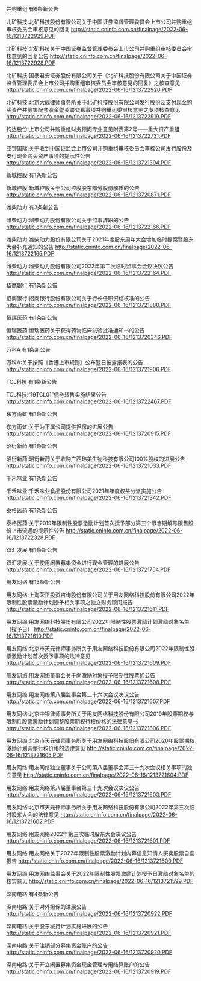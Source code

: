 并购重组 有6条新公告 

北矿科技:北矿科技股份有限公司关于中国证券监督管理委员会上市公司并购重组审核委员会审核意见的回复 http://static.cninfo.com.cn/finalpage/2022-06-16/1213722929.PDF 

北矿科技:北矿科技关于中国证券监督管理委员会上市公司并购重组审核委员会审核意见的回复公告 http://static.cninfo.com.cn/finalpage/2022-06-16/1213722928.PDF 

北矿科技:国泰君安证券股份有限公司关于《北矿科技股份有限公司关于中国证券监督管理委员会上市公司并购重组审核委员会审核意见的回复》之核查意见 http://static.cninfo.com.cn/finalpage/2022-06-16/1213722920.PDF 

北矿科技:北京大成律师事务所关于北矿科技股份有限公司发行股份及支付现金购买资产并募集配套资金暨关联交易事项并购重组委审核意见之专项核查意见 http://static.cninfo.com.cn/finalpage/2022-06-16/1213722919.PDF 

钧达股份:上市公司并购重组财务顾问专业意见附表第2号——重大资产重组 http://static.cninfo.com.cn/finalpage/2022-06-16/1213722731.PDF 

亚钾国际:关于收到中国证监会上市公司并购重组审核委员会审核公司发行股份及支付现金购买资产事项的提示性公告 http://static.cninfo.com.cn/finalpage/2022-06-16/1213721394.PDF 

新城控股 有1条新公告 

新城控股:新城控股关于公司控股股东部分股份解质的公告 http://static.cninfo.com.cn/finalpage/2022-06-16/1213720871.PDF 

潍柴动力 有3条新公告 

潍柴动力:潍柴动力股份有限公司关于监事辞职的公告 http://static.cninfo.com.cn/finalpage/2022-06-16/1213722166.PDF 

潍柴动力:潍柴动力股份有限公司关于2021年度股东周年大会增加临时提案暨股东大会补充通知的公告 http://static.cninfo.com.cn/finalpage/2022-06-16/1213722165.PDF 

潍柴动力:潍柴动力股份有限公司2022年第二次临时监事会会议决议公告 http://static.cninfo.com.cn/finalpage/2022-06-16/1213722164.PDF 

招商银行 有1条新公告 

招商银行:招商银行股份有限公司关于行长任职资格核准的公告 http://static.cninfo.com.cn/finalpage/2022-06-16/1213721880.PDF 

恒瑞医药 有1条新公告 

恒瑞医药:恒瑞医药关于获得药物临床试验批准通知书的公告 http://static.cninfo.com.cn/finalpage/2022-06-16/1213720346.PDF 

万科A 有1条新公告 

万科A:关于按照《香港上市规则》公布翌日披露报表的公告 http://static.cninfo.com.cn/finalpage/2022-06-16/1213721906.PDF 

TCL科技 有1条新公告 

TCL科技:“19TCL01”债券转售实施结果公告 http://static.cninfo.com.cn/finalpage/2022-06-16/1213722467.PDF 

东方雨虹 有1条新公告 

东方雨虹:关于为下属公司提供担保的进展公告 http://static.cninfo.com.cn/finalpage/2022-06-16/1213720915.PDF 

昭衍新药 有1条新公告 

昭衍新药:昭衍新药关于收购广西玮美生物科技有限公司100%股权的进展公告 http://static.cninfo.com.cn/finalpage/2022-06-16/1213721033.PDF 

千禾味业 有1条新公告 

千禾味业:千禾味业食品股份有限公司2021年年度权益分派实施公告 http://static.cninfo.com.cn/finalpage/2022-06-16/1213721342.PDF 

泰格医药 有1条新公告 

泰格医药:关于2019年限制性股票激励计划首次授予部分第三个限售期解除限售股份上市流通的提示性公告 http://static.cninfo.com.cn/finalpage/2022-06-16/1213722328.PDF 

双汇发展 有1条新公告 

双汇发展:关于使用闲置募集资金进行现金管理的进展公告 http://static.cninfo.com.cn/finalpage/2022-06-16/1213721754.PDF 

用友网络 有13条新公告 

用友网络:上海荣正投资咨询股份有限公司关于用友网络科技股份有限公司2022年限制性股票激励计划授予相关事项之独立财务顾问报告 http://static.cninfo.com.cn/finalpage/2022-06-16/1213721611.PDF 

用友网络:用友网络科技股份有限公司2022年限制性股票激励计划激励对象名单（授予日） http://static.cninfo.com.cn/finalpage/2022-06-16/1213721610.PDF 

用友网络:北京市天元律师事务所关于用友网络科技股份有限公司2022年限制性股票激励计划首次授予事项的法律意见 http://static.cninfo.com.cn/finalpage/2022-06-16/1213721609.PDF 

用友网络:用友网络董事会关于向激励对象授予限制性股票的公告 http://static.cninfo.com.cn/finalpage/2022-06-16/1213721608.PDF 

用友网络:用友网络第八届监事会第二十六次会议决议公告 http://static.cninfo.com.cn/finalpage/2022-06-16/1213721607.PDF 

用友网络:北京中银律师事务所关于用友网络科技股份有限公司2019年股票期权与限制性股票激励计划调整股票期权行权价格的法律意见书 http://static.cninfo.com.cn/finalpage/2022-06-16/1213721606.PDF 

用友网络:北京市天元律师事务所关于用友网络科技股份有限公司2020年股票期权激励计划调整行权价格的法律意见 http://static.cninfo.com.cn/finalpage/2022-06-16/1213721605.PDF 

用友网络:用友网络独立董事关于公司第八届董事会第三十九次会议相关事项的独立意见 http://static.cninfo.com.cn/finalpage/2022-06-16/1213721604.PDF 

用友网络:用友网络第八届董事会第三十九次会议决议公告 http://static.cninfo.com.cn/finalpage/2022-06-16/1213721603.PDF 

用友网络:北京市天元律师事务所关于用友网络科技股份有限公司2022年第三次临时股东大会的法律意见 http://static.cninfo.com.cn/finalpage/2022-06-16/1213721602.PDF 

用友网络:用友网络2022年第三次临时股东大会决议公告 http://static.cninfo.com.cn/finalpage/2022-06-16/1213721601.PDF 

用友网络:用友网络关于2022年限制性股票激励计划内幕信息知情人买卖股票自查报告 http://static.cninfo.com.cn/finalpage/2022-06-16/1213721600.PDF 

用友网络:用友网络监事会关于2022年限制性股票激励计划授予日激励对象名单的核实意见 http://static.cninfo.com.cn/finalpage/2022-06-16/1213721599.PDF 

深南电路 有4条新公告 

深南电路:关于对外担保的进展公告 http://static.cninfo.com.cn/finalpage/2022-06-16/1213720922.PDF 

深南电路:关于股东减持计划实施进展的公告 http://static.cninfo.com.cn/finalpage/2022-06-16/1213720921.PDF 

深南电路:关于注销部分募集资金账户的公告 http://static.cninfo.com.cn/finalpage/2022-06-16/1213720920.PDF 

深南电路:关于开立闲置募集资金现金管理专用结算账户的公告 http://static.cninfo.com.cn/finalpage/2022-06-16/1213720919.PDF 

